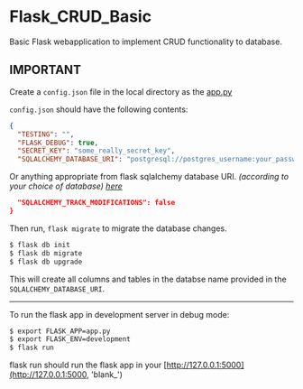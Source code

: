 # Flask_CRUD_Basic
Basic Flask webapplication to implement CRUD functionality to database.

## IMPORTANT

Create a `config.json` file in the local directory as the <a href="https://github.com/Tuhin-thinks/Flask_CRUD_Basic/blob/master/app.py">app.py</a>

`config.json` should have the following contents:
```json
{
  "TESTING": "",
  "FLASK_DEBUG": true,
  "SECRET_KEY": "some_really_secret_key",
  "SQLALCHEMY_DATABASE_URI": "postgresql://postgres_username:your_passwd@localhost:5432/TestDB",
```

  Or anything appropriate from flask sqlalchemy database URI. *(according to your choice of database) [here](https://flask-sqlalchemy.palletsprojects.com/en/2.x/config/)*


```json
  "SQLALCHEMY_TRACK_MODIFICATIONS": false
}
```
Then run, `flask migrate` to migrate the database changes.
```bash
$ flask db init
$ flask db migrate
$ flask db upgrade
```
This will create all columns and tables in the databse name provided in the `SQLALCHEMY_DATABASE_URI`.

<hr>
To run the flask app in development server in debug mode:

```bash
$ export FLASK_APP=app.py
$ export FLASK_ENV=development
$ flask run
```
flask run should run the flask app in your [http://127.0.0.1:5000](http://127.0.0.1:5000, 'blank_')